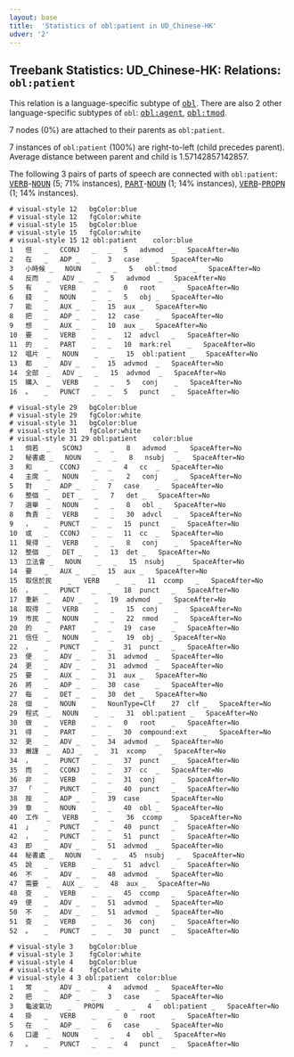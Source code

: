 ```yaml
---
layout: base
title:  'Statistics of obl:patient in UD_Chinese-HK'
udver: '2'
---
```


## Treebank Statistics: UD_Chinese-HK: Relations: `obl:patient`

This relation is a language-specific subtype of <tt><a href="zh_hk-dep-obl.html">obl</a></tt>.
There are also 2 other language-specific subtypes of `obl`: <tt><a href="zh_hk-dep-obl-agent.html">obl:agent</a></tt>, <tt><a href="zh_hk-dep-obl-tmod.html">obl:tmod</a></tt>.

7 nodes (0%) are attached to their parents as `obl:patient`.

7 instances of `obl:patient` (100%) are right-to-left (child precedes parent).
Average distance between parent and child is 1.57142857142857.

The following 3 pairs of parts of speech are connected with `obl:patient`: <tt><a href="zh_hk-pos-VERB.html">VERB</a></tt>-<tt><a href="zh_hk-pos-NOUN.html">NOUN</a></tt> (5; 71% instances), <tt><a href="zh_hk-pos-PART.html">PART</a></tt>-<tt><a href="zh_hk-pos-NOUN.html">NOUN</a></tt> (1; 14% instances), <tt><a href="zh_hk-pos-VERB.html">VERB</a></tt>-<tt><a href="zh_hk-pos-PROPN.html">PROPN</a></tt> (1; 14% instances).


~~~ conllu
# visual-style 12	bgColor:blue
# visual-style 12	fgColor:white
# visual-style 15	bgColor:blue
# visual-style 15	fgColor:white
# visual-style 15 12 obl:patient	color:blue
1	但	_	CCONJ	_	_	5	advmod	_	SpaceAfter=No
2	在	_	ADP	_	_	3	case	_	SpaceAfter=No
3	小時候	_	NOUN	_	_	5	obl:tmod	_	SpaceAfter=No
4	反而	_	ADV	_	_	5	advmod	_	SpaceAfter=No
5	有	_	VERB	_	_	0	root	_	SpaceAfter=No
6	錢	_	NOUN	_	_	5	obj	_	SpaceAfter=No
7	能	_	AUX	_	_	15	aux	_	SpaceAfter=No
8	把	_	ADP	_	_	12	case	_	SpaceAfter=No
9	想	_	AUX	_	_	10	aux	_	SpaceAfter=No
10	要	_	VERB	_	_	12	advcl	_	SpaceAfter=No
11	的	_	PART	_	_	10	mark:rel	_	SpaceAfter=No
12	唱片	_	NOUN	_	_	15	obl:patient	_	SpaceAfter=No
13	都	_	ADV	_	_	15	advmod	_	SpaceAfter=No
14	全部	_	ADV	_	_	15	advmod	_	SpaceAfter=No
15	購入	_	VERB	_	_	5	conj	_	SpaceAfter=No
16	。	_	PUNCT	_	_	5	punct	_	SpaceAfter=No

~~~


~~~ conllu
# visual-style 29	bgColor:blue
# visual-style 29	fgColor:white
# visual-style 31	bgColor:blue
# visual-style 31	fgColor:white
# visual-style 31 29 obl:patient	color:blue
1	倘若	_	SCONJ	_	_	8	advmod	_	SpaceAfter=No
2	秘書處	_	NOUN	_	_	8	nsubj	_	SpaceAfter=No
3	和	_	CCONJ	_	_	4	cc	_	SpaceAfter=No
4	主席	_	NOUN	_	_	2	conj	_	SpaceAfter=No
5	對	_	ADP	_	_	7	case	_	SpaceAfter=No
6	整個	_	DET	_	_	7	det	_	SpaceAfter=No
7	選舉	_	NOUN	_	_	8	obl	_	SpaceAfter=No
8	負責	_	VERB	_	_	30	advcl	_	SpaceAfter=No
9	，	_	PUNCT	_	_	15	punct	_	SpaceAfter=No
10	或	_	CCONJ	_	_	11	cc	_	SpaceAfter=No
11	覺得	_	VERB	_	_	8	conj	_	SpaceAfter=No
12	整個	_	DET	_	_	13	det	_	SpaceAfter=No
13	立法會	_	NOUN	_	_	15	nsubj	_	SpaceAfter=No
14	要	_	AUX	_	_	15	aux	_	SpaceAfter=No
15	取信於民	_	VERB	_	_	11	ccomp	_	SpaceAfter=No
16	，	_	PUNCT	_	_	18	punct	_	SpaceAfter=No
17	重新	_	ADV	_	_	19	advmod	_	SpaceAfter=No
18	取得	_	VERB	_	_	15	conj	_	SpaceAfter=No
19	市民	_	NOUN	_	_	22	nmod	_	SpaceAfter=No
20	的	_	PART	_	_	19	case	_	SpaceAfter=No
21	信任	_	NOUN	_	_	19	obj	_	SpaceAfter=No
22	，	_	PUNCT	_	_	31	punct	_	SpaceAfter=No
23	便	_	ADV	_	_	31	advmod	_	SpaceAfter=No
24	更	_	ADV	_	_	31	advmod	_	SpaceAfter=No
25	要	_	AUX	_	_	31	aux	_	SpaceAfter=No
26	將	_	ADP	_	_	30	case	_	SpaceAfter=No
27	每	_	DET	_	_	30	det	_	SpaceAfter=No
28	個	_	NOUN	_	NounType=Clf	27	clf	_	SpaceAfter=No
29	程式	_	NOUN	_	_	31	obl:patient	_	SpaceAfter=No
30	做	_	VERB	_	_	0	root	_	SpaceAfter=No
31	得	_	PART	_	_	30	compound:ext	_	SpaceAfter=No
32	更	_	ADV	_	_	34	advmod	_	SpaceAfter=No
33	嚴謹	_	ADJ	_	_	31	xcomp	_	SpaceAfter=No
34	，	_	PUNCT	_	_	37	punct	_	SpaceAfter=No
35	而	_	CCONJ	_	_	37	cc	_	SpaceAfter=No
36	非	_	VERB	_	_	31	conj	_	SpaceAfter=No
37	「	_	PUNCT	_	_	40	punct	_	SpaceAfter=No
38	按	_	ADP	_	_	39	case	_	SpaceAfter=No
39	章	_	NOUN	_	_	40	obl	_	SpaceAfter=No
40	工作	_	VERB	_	_	36	ccomp	_	SpaceAfter=No
41	」	_	PUNCT	_	_	40	punct	_	SpaceAfter=No
42	，	_	PUNCT	_	_	51	punct	_	SpaceAfter=No
43	即	_	ADV	_	_	51	advmod	_	SpaceAfter=No
44	秘書處	_	NOUN	_	_	45	nsubj	_	SpaceAfter=No
45	說	_	VERB	_	_	51	advcl	_	SpaceAfter=No
46	不	_	ADV	_	_	48	advmod	_	SpaceAfter=No
47	需要	_	AUX	_	_	48	aux	_	SpaceAfter=No
48	查	_	VERB	_	_	45	ccomp	_	SpaceAfter=No
49	便	_	ADV	_	_	51	advmod	_	SpaceAfter=No
50	不	_	ADV	_	_	51	advmod	_	SpaceAfter=No
51	查	_	VERB	_	_	36	conj	_	SpaceAfter=No
52	。	_	PUNCT	_	_	30	punct	_	SpaceAfter=No

~~~


~~~ conllu
# visual-style 3	bgColor:blue
# visual-style 3	fgColor:white
# visual-style 4	bgColor:blue
# visual-style 4	fgColor:white
# visual-style 4 3 obl:patient	color:blue
1	常	_	ADV	_	_	4	advmod	_	SpaceAfter=No
2	把	_	ADP	_	_	3	case	_	SpaceAfter=No
3	龜波氣功	_	PROPN	_	_	4	obl:patient	_	SpaceAfter=No
4	掛	_	VERB	_	_	0	root	_	SpaceAfter=No
5	在	_	ADP	_	_	6	case	_	SpaceAfter=No
6	口邊	_	NOUN	_	_	4	obl	_	SpaceAfter=No
7	。	_	PUNCT	_	_	4	punct	_	SpaceAfter=No

~~~



